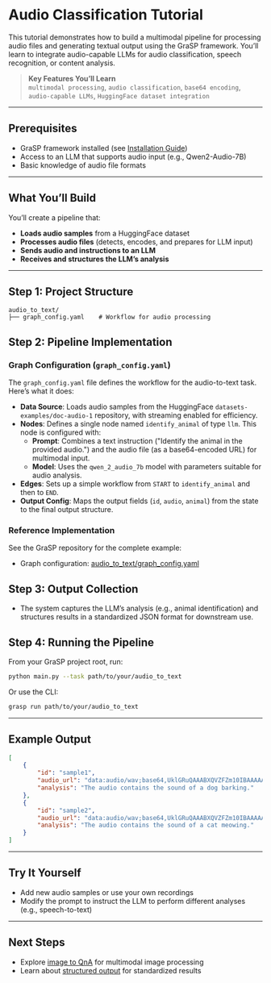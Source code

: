 # Audio Classification Tutorial

This tutorial demonstrates how to build a multimodal pipeline for processing audio files and generating textual output using the GraSP framework. You’ll learn to integrate audio-capable LLMs for audio classification, speech recognition, or content analysis.

> **Key Features You’ll Learn**  
> `multimodal processing`, `audio classification`, `base64 encoding`, `audio-capable LLMs`, `HuggingFace dataset integration`

---

## Prerequisites

- GraSP framework installed (see [Installation Guide](../installation.md))
- Access to an LLM that supports audio input (e.g., Qwen2-Audio-7B)
- Basic knowledge of audio file formats

---

## What You’ll Build

You’ll create a pipeline that:
- **Loads audio samples** from a HuggingFace dataset
- **Processes audio files** (detects, encodes, and prepares for LLM input)
- **Sends audio and instructions to an LLM**
- **Receives and structures the LLM’s analysis**

---

## Step 1: Project Structure

```
audio_to_text/
├── graph_config.yaml    # Workflow for audio processing
```

## Step 2: Pipeline Implementation

### Graph Configuration (`graph_config.yaml`)

The `graph_config.yaml` file defines the workflow for the audio-to-text task. Here’s what it does:

- **Data Source**: Loads audio samples from the HuggingFace `datasets-examples/doc-audio-1` repository, with streaming enabled for efficiency.
- **Nodes**: Defines a single node named `identify_animal` of type `llm`. This node is configured with:
  - **Prompt**: Combines a text instruction ("Identify the animal in the provided audio.") and the audio file (as a base64-encoded URL) for multimodal input.
  - **Model**: Uses the `qwen_2_audio_7b` model with parameters suitable for audio analysis.
- **Edges**: Sets up a simple workflow from `START` to `identify_animal` and then to `END`.
- **Output Config**: Maps the output fields (`id`, `audio`, `animal`) from the state to the final output structure.

### Reference Implementation

See the GraSP repository for the complete example:

- Graph configuration: [audio_to_text/graph_config.yaml](https://github.com/ServiceNow/GraSP/blob/main/tasks/examples/audio_to_text/graph_config.yaml)

## Step 3: Output Collection

- The system captures the LLM’s analysis (e.g., animal identification) and structures results in a standardized JSON format for downstream use.

## Step 4: Running the Pipeline

From your GraSP project root, run:

```bash
python main.py --task path/to/your/audio_to_text
```

Or use the CLI:

```bash
grasp run path/to/your/audio_to_text
```

---

## Example Output

```json
[
    {
        "id": "sample1",
        "audio_url": "data:audio/wav;base64,UklGRuQAAABXQVZFZm10IBAAAAABAAEA...",
        "analysis": "The audio contains the sound of a dog barking."
    },
    {
        "id": "sample2",
        "audio_url": "data:audio/wav;base64,UklGRuQAAABXQVZFZm10IBAAAAABAAEA...",
        "analysis": "The audio contains the sound of a cat meowing."
    }
]
```

---

## Try It Yourself

- Add new audio samples or use your own recordings
- Modify the prompt to instruct the LLM to perform different analyses (e.g., speech-to-text)

---

## Next Steps

- Explore [image to QnA](image_to_qna_tutorial.md) for multimodal image processing
- Learn about [structured output](structured_output_tutorial.md) for standardized results
